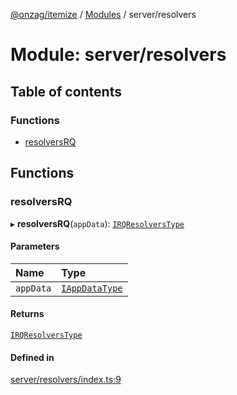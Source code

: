 [@onzag/itemize](../README.md) / [Modules](../modules.md) / server/resolvers

# Module: server/resolvers

## Table of contents

### Functions

- [resolversRQ](server_resolvers.md#resolversrq)

## Functions

### resolversRQ

▸ **resolversRQ**(`appData`): [`IRQResolversType`](../interfaces/base_Root_rq.IRQResolversType.md)

#### Parameters

| Name | Type |
| :------ | :------ |
| `appData` | [`IAppDataType`](../interfaces/server.IAppDataType.md) |

#### Returns

[`IRQResolversType`](../interfaces/base_Root_rq.IRQResolversType.md)

#### Defined in

[server/resolvers/index.ts:9](https://github.com/onzag/itemize/blob/73e0c39e/server/resolvers/index.ts#L9)
